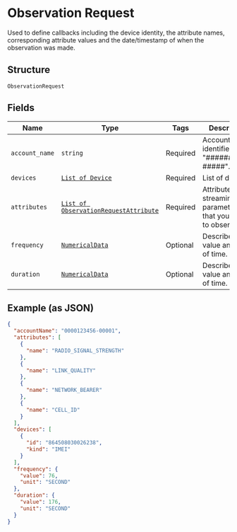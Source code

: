 
# Observation Request

Used to define callbacks including the device identity, the attribute names, corresponding attribute values and the date/timestamp of when the observation was made.

## Structure

`ObservationRequest`

## Fields

| Name | Type | Tags | Description |
|  --- | --- | --- | --- |
| `account_name` | `string` | Required | Account identifier in "##########-#####". |
| `devices` | [`List of Device`](../../doc/models/device.md) | Required | List of devices. |
| `attributes` | [`List of ObservationRequestAttribute`](../../doc/models/observation-request-attribute.md) | Required | Attributes are streaming RF parameters that you want to observe. |
| `frequency` | [`NumericalData`](../../doc/models/numerical-data.md) | Optional | Describes value and unit of time. |
| `duration` | [`NumericalData`](../../doc/models/numerical-data.md) | Optional | Describes value and unit of time. |

## Example (as JSON)

```json
{
  "accountName": "0000123456-00001",
  "attributes": [
    {
      "name": "RADIO_SIGNAL_STRENGTH"
    },
    {
      "name": "LINK_QUALITY"
    },
    {
      "name": "NETWORK_BEARER"
    },
    {
      "name": "CELL_ID"
    }
  ],
  "devices": [
    {
      "id": "864508030026238",
      "kind": "IMEI"
    }
  ],
  "frequency": {
    "value": 76,
    "unit": "SECOND"
  },
  "duration": {
    "value": 176,
    "unit": "SECOND"
  }
}
```

